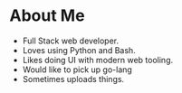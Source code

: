 # About Me

* Full Stack web developer.
* Loves using Python and Bash.
* Likes doing UI with modern web tooling.
* Would like to pick up go-lang
* Sometimes uploads things.
